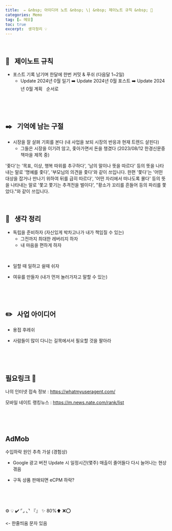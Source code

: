 ```yaml
---
title:  ✏️ &nbsp; 아이디어 노트 &nbsp; \| &nbsp; 제이노트 규칙 &nbsp; 📏
categories: Memo
tag: [✏️ 메모]
toc: true
excerpt:  생각정리 💡
---
```

​

## 📏 &nbsp; 제이노트 규칙

+ 포스트 기록 남기며 한달에 한번 커밋 & 푸쉬 (다음달 1~2일)
  + Update 2024년 0월 일기 ➡️ Update 2024년 0월 포스트 ➡️ Update 2024년 0월 계획 &nbsp; 순서로

​

​

## ✒️ &nbsp; 기억에 남는 구절

+ 시장을 잘 살펴 기회를 본다 (내 사업을 보되 시장의 반응과 현재 트렌드 살핀다)
  + 그들은 시장을 이기려 않고, 좇아가면서 돈을 챙겼다 (2023/08/12 한경신문중 책마을 제목 중)

'좇다'는 '목표, 이상, 행복 따위를 추구하다', '남의 말이나 뜻을 따르다' 등의 뜻을 나타내는 말로 '명예를 좇다', '부모님의 의견을 좇다'와 같이 쓰입니다. 한편 '쫓다'는 '어떤 대상을 잡거나 만나기 위하여 뒤를 급히 따르다', '어떤 자리에서 떠나도록 몰다' 등의 뜻을 나타내는 말로 '쫓고 쫓기는 추격전을 벌이다', "황소가 꼬리를 흔들어 등의 파리를 쫓았다."와 같이 쓰입니다.
​
​

​

## 📝 &nbsp; 생각 정리

+ 독립을 준비하자 (자신있게 박차고나가 내가 책임질 수 있는)
  + 그전까지 최대한 레버리지 하자
  + 내 마음을 편하게 하자

​

+ 일할 때 일하고 쉴때 쉬자

+ 여유를 만들자 (내가 먼저 놀러가자고 말할 수 있는)

​

​

## ✏️ &nbsp; 사업 아이디어

+ 용접 후레쉬

+ 사람들이 많이 다니는 길목에서서 필요할 것을 팔아라

​

​

## 필요링크 🔗

나의 인터넷 접속 정보 : <https://whatmyuseragent.com/>

모바일 네이트 랭킹뉴스 : <https://m.news.nate.com/rank/list>

​

​

## AdMob

수입하락 원인 추측 가설 (경험상)

+ Google 광고 버전 Update 시 일정시간(몇주) 매출이 줄어들다 다시 늘어나는 현상 겪음

+ 구독 상품 판매되면 eCPM 하락?

​

​

⚙️ 💡 ✔️
⌜⌟ ⌞⌝
『』
✨ 80%⬆️
❌⭕️

​<- 한줄띄움 문자 있음
